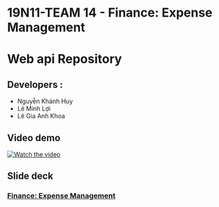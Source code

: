 # 19N11-TEAM 14 - Finance: Expense Management
# Web api Repository

## Developers :
- Nguyễn Khánh Huy
- Lê Minh Lợi
- Lê Gia Anh Khoa

## Video demo

[![Watch the video](https://user-images.githubusercontent.com/80674526/207388056-9f05b05d-fe2b-4700-b262-1cdad8d77256.png)](https://youtu.be/0gq3KmDBAJE)

## Slide deck

### [Finance: Expense Management](https://www.canva.com/design/DAFUpWKO-go/FyqJjsdAkKqirmMqcUCFPA/edit?utm_content=DAFUpWKO-go&utm_campaign=designshare&utm_medium=link2&utm_source=sharebutton&fbclid=IwAR0hfuxsfr5cYSywOTjhMYPrl4vTutWrwQX4rRfhF8oBPhnmAy5Y6kpAoiM)
